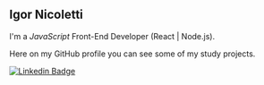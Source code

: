 ## Igor Nicoletti

I'm a _JavaScript_ Front-End Developer (React | Node.js).<br/>

Here on my GitHub profile you can see some of my study projects.

<a href="https://www.linkedin.com/in/igornicoletti/" target="_blank"><img alt="Linkedin Badge" src="https://img.shields.io/badge/-Igor%20Nicoletti-316DCA?style=flat-square&logo=Linkedin&logoColor=white&link=https://www.linkedin.com/in/igornicoletti/"/></a>
